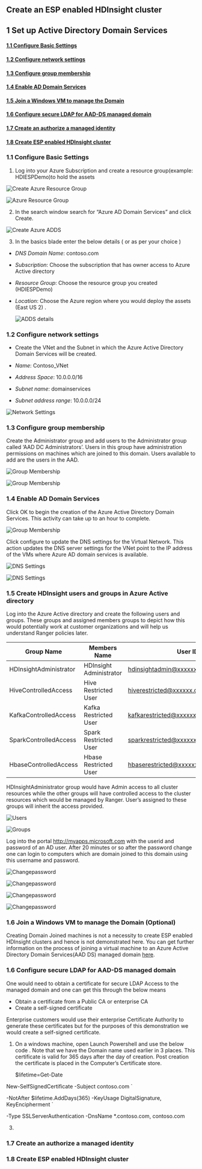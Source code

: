 ## Create an ESP enabled HDInsight cluster

## 1 Set up Active Directory Domain Services 

#### [1.1 Configure Basic Settings](#11-configure-basic-settings)
#### [1.2 Configure network settings](#12-configure-network-settings-1)
#### [1.3 Configure group membership](#13-configure-group-membership)
#### [1.4 Enable AD Domain Services](#14-enable-ad-domain-services)
#### [1.5 Join a Windows VM to manage the Domain](#15-join-a-windows-vm-to-manage-the-domain-optional) 
#### [1.6 Configure secure LDAP for AAD-DS managed domain](#16-configure-secure-ldap-for-aad-ds-managed-domain) 
#### [1.7 Create an authorize a managed identity](#17-create-an-authorize-a-managed-identity) 
#### [1.8 Create ESP enabled HDInsight cluster](#18-create-esp-enabled-hdinsight-cluster) 
 


### 1.1 Configure Basic Settings
1. Log into your Azure Subscription and create a resource group(example: HDIESPDemo)to hold the assets

![Create Azure Resource Group](https://github.com/arnabganguly/HDInsightESPLab/blob/master/images/Picture0.png)





![Azure Resource Group](https://github.com/arnabganguly/HDInsightESPLab/blob/master/images/Picture2.png)



2. In the search window search for “Azure AD Domain Services” and click Create.  

![Create Azure ADDS](https://github.com/arnabganguly/HDInsightESPLab/blob/master/images/Picture3.png)




 3. In the basics blade enter the below details ( or as per your choice )
 - *DNS Domain Name*: contoso.com
 - *Subscription*: Choose the subscription that has   owner access to Azure Active directory
 - *Resource Group*: Choose the resource group you created (HDIESPDemo)
 - *Location*: Choose the Azure region where you would deploy the assets (East US 2) . 
   
     
     ![ADDS details](https://github.com/arnabganguly/HDInsightESPLab/blob/master/images/Picture4.png)

### 1.2 Configure network settings
 - Create the VNet and the Subnet in which the Azure Active Directory Domain Services will be created.  
 - *Name*: Contoso_VNet 

 - *Address Space*: 10.0.0.0/16
 - *Subnet name*: domainservices
 - *Subnet address range*: 10.0.0.0/24

  
  ![Network Settings](https://github.com/arnabganguly/HDInsightESPLab/blob/master/images/Picture5.png)
 
### 1.3 Configure group membership
Create the Administrator group and add users to the Administrator group called ‘AAD DC Administrators’. Users in this group have administration permissions on machines which are joined to this domain.  Users available to add are the users in the AAD.

![Group Membership](https://github.com/arnabganguly/HDInsightESPLab/blob/master/images/Picture6.png)
  
  ![Group Membership](https://github.com/arnabganguly/HDInsightESPLab/blob/master/images/Picture7.png)
 
### 1.4 Enable AD Domain Services

Click OK to begin the creation of the Azure Active Directory Domain Services. This activity can take up to an hour to complete.
  
  ![Group Membership](https://github.com/arnabganguly/HDInsightESPLab/blob/master/images/Picture8.png)
  
Click configure to update the DNS settings for the Virtual Network. This action updates the DNS server settings for the VNet  point to the IP address of the VMs where Azure AD domain services is available.

![DNS Settings](https://github.com/arnabganguly/HDInsightESPLab/blob/master/images/Picture9.png)

![DNS Settings](https://github.com/arnabganguly/HDInsightESPLab/blob/master/images/Picture10.png)   

### 1.5 Create HDInsight users and groups in Azure Active directory
Log into the Azure Active directory and create the following users and groups. These  groups and assigned members groups to depict how this would potentially work at customer organizations and will help us understand Ranger policies later.


| Group Name             | Members Name            | User ID                                |
|------------------------|-------------------------|----------------------------------------|
| HDInsightAdministrator | HDInsight Administrator | hdinsightadmin@xxxxxx.onmicrosoft.com  |
| HiveControlledAccess   | Hive Restricted User    | hiverestricted@xxxxxx.onmicrosoft.com  |
| KafkaControlledAccess  | Kafka Restricted User   | kafkarestricted@xxxxxx.onmicrosoft.com |
| SparkControlledAccess  | Spark Restricted User   | sparkrestricted@xxxxxx.onmicrosoft.com |
| HbaseControlledAccess  | Hbase Restricted User   | hbaserestricted@xxxxxx.onmicrosoft.com |
  
     
HDInsightAdministrator group would have Admin access to all cluster resources while the other groups will have controlled access to the cluster resources which would be managed by Ranger. User’s assigned to these groups will inherit the access provided.   


  ![Users](https://github.com/arnabganguly/HDInsightESPLab/blob/master/images/Picture34.png) 
      
   ![Groups](https://github.com/arnabganguly/HDInsightESPLab/blob/master/images/Picture35.png)
  
Log into the portal http://myapps.microsoft.com with the userid and password of an AD user. After 20 minutes or so after the password change one can login to computers which are domain joined to this domain using this username and password.

![Changepassword](https://github.com/arnabganguly/HDInsightESPLab/blob/master/images/Picture11_1.png)
  
  ![Changepassword](https://github.com/arnabganguly/HDInsightESPLab/blob/master/images/Picture12.png)   
      
      
![Changepassword](https://github.com/arnabganguly/HDInsightESPLab/blob/master/images/Picture13.png)    
  
  ![Changepassword](https://github.com/arnabganguly/HDInsightESPLab/blob/master/images/Picture14.png)


### 1.6 Join a Windows VM to manage the Domain (Optional)

Creating Domain Joined machines is not a necessity to create ESP enabled HDInsight clusters and hence is not demonstrated here. You can get further information on the process of joining a virtual machine to an Azure Active Directory Domain Services(AAD DS) managed domain [here](https://docs.microsoft.com/en-us/azure/active-directory-domain-services/active-directory-ds-admin-guide-join-windows-vm-portal).
 
### 1.6 Configure secure LDAP for AAD-DS managed domain



One would need to obtain a certificate for secure LDAP Access to the managed domain and one can get this through the below means

 - Obtain a certificate from a Public CA or enterprise CA
 - Create a self-signed certificate

Enterprise customers would use their enterprise Certificate Authority to generate these certificates but for the purposes of this demonstration we would create a self-signed certificate.

1. On a windows machine, open Launch Powershell and use the below code . Note that we have the Domain name used earlier in 3 places. This certificate is valid for 365 days after the day of creation. Post creation the certificate is placed in the Computer’s Certificate store.  




    $lifetime=Get-Date

New-SelfSignedCertificate -Subject contoso.com `

-NotAfter $lifetime.AddDays(365) -KeyUsage DigitalSignature, KeyEncipherment `

-Type SSLServerAuthentication -DnsName *.contoso.com, contoso.com

3. 
 
### 1.7 Create an authorize a managed identity



### 1.8 Create ESP enabled HDInsight cluster
<!--stackedit_data:
eyJoaXN0b3J5IjpbMTc2MDUzNjI1LDE1OTgwMDQ2MTcsNzA4Mj
A0MDc2LC0xMDQwNDA4NjQ2LC0xNTk4MzQzNDMxLDE0MDk5MDI4
MDAsMTU2NjE5NTk0LDE5MjE1MzU0NDMsLTEwNjMzODc0ODAsMT
A2NTU2MDc1OSwtMTc5NDAxMzkwMywxNzUxNjMyMzU1LC04NDE2
MjA1ODEsMTk1Mjk0NDk2Myw1ODc1MTQzM119
-->